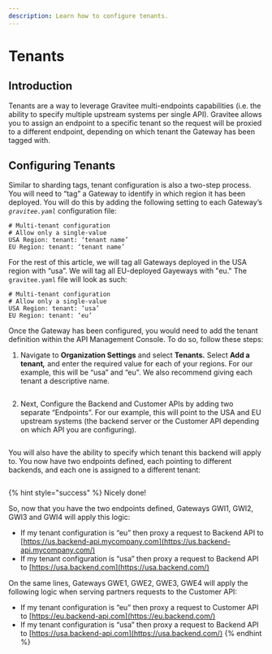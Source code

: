 ```yaml
---
description: Learn how to configure tenants.
---
```


# Tenants

## Introduction

Tenants are a way to leverage Gravitee multi-endpoints capabilities (i.e. the ability to specify multiple upstream systems per single API). Gravitee allows you to assign an endpoint to a specific tenant so the request will be proxied to a different endpoint, depending on which tenant the Gateway has been tagged with.

## Configuring Tenants <a href="#9c4f" id="9c4f"></a>

Similar to sharding tags, tenant configuration is also a two-step process. You will need to “tag” a Gateway to identify in which region it has been deployed. You will do this by adding the following setting to each Gateway’s _`gravitee.yaml`_ configuration file:

```
# Multi-tenant configuration
# Allow only a single-value
USA Region: tenant: ‘tenant name’
EU Region: tenant: ‘tenant name’
```

For the rest of this article, we will tag all Gateways deployed in the USA region with “usa”. We will tag all EU-deployed Gayeways with "eu." The `gravitee.yaml` file will look as such:

```
# Multi-tenant configuration
# Allow only a single-value
USA Region: tenant: ‘usa’
EU Region: tenant: ‘eu’
```

Once the Gateway has been configured, you would need to add the tenant definition within the API Management Console. To do so, follow these steps:

1. Navigate to **Organization Settings** and select **Tenants**_**.**_ Select **Add a tenant**_**,**_ and enter the required value for each of your regions. For our example, this will be “usa” and “eu". We also recommend giving each tenant a descriptive name.

<figure><img src="https://miro.medium.com/v2/resize:fit:1400/0*dqayn7uZPfVmyQgT" alt=""><figcaption></figcaption></figure>

2. Next, Configure the Backend and Customer APIs by adding two separate “Endpoints”. For our example, this will point to the USA and EU upstream systems (the backend server or the Customer API depending on which API you are configuring).

<figure><img src="https://miro.medium.com/v2/resize:fit:1400/0*en1j7FLNVLWpoOkn" alt=""><figcaption></figcaption></figure>

You will also have the ability to specify which tenant this backend will apply to. You now have two endpoints defined, each pointing to different backends, and each one is assigned to a different tenant:

<figure><img src="https://miro.medium.com/v2/resize:fit:1400/0*ZhfPrNuU0Aa7YQ8c" alt=""><figcaption></figcaption></figure>

{% hint style="success" %}
Nicely done!

So, now that you have the two endpoints defined, Gateways GWI1, GWI2, GWI3 and GWI4 will apply this logic:

* If my tenant configuration is “eu” then proxy a request to Backend API to [https://us.backend-api.mycompany.com](https://us.backend-api.mycompany.com/)
* If my tenant configuration is “usa” then proxy a request to Backend API to [https://usa.backend.com](https://usa.backend.com/)

On the same lines, Gateways GWE1, GWE2, GWE3, GWE4 will apply the following logic when serving partners requests to the Customer API:

* If my tenant configuration is “eu” then proxy a request to Customer API to [https://eu.backend-api.com](https://eu.backend.com/)
* If my tenant configuration is “usa” then proxy a request to Backend API to [https://usa.backend-api.com](https://usa.backend.com/)
{% endhint %}

[\
](https://medium.com/tag/gravitee?source=post\_page-----471f4d3c49a9---------------gravitee-----------------)
